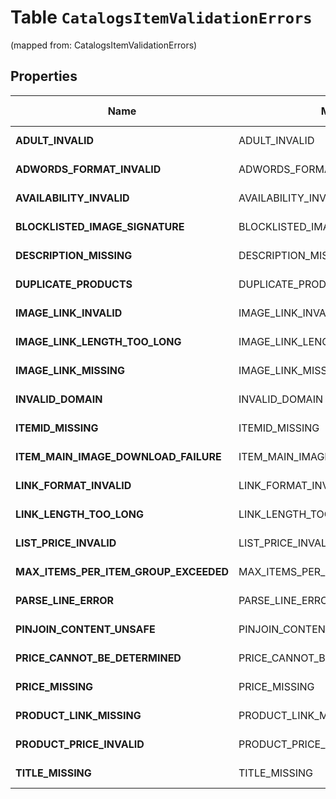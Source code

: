 
# Table `CatalogsItemValidationErrors`
(mapped from: CatalogsItemValidationErrors)

## Properties
Name | Mapping | SQL Type | Default | Type | Description | Notes
---- | ------- | -------- | ------- | ---- | ----------- | -----
**ADULT_INVALID** | ADULT_INVALID | long |  | [**CatalogsItemValidationDetails**](CatalogsItemValidationDetails.md) |  |  [optional] [foreignkey]
**ADWORDS_FORMAT_INVALID** | ADWORDS_FORMAT_INVALID | long |  | [**CatalogsItemValidationDetails**](CatalogsItemValidationDetails.md) |  |  [optional] [foreignkey]
**AVAILABILITY_INVALID** | AVAILABILITY_INVALID | long |  | [**CatalogsItemValidationDetails**](CatalogsItemValidationDetails.md) |  |  [optional] [foreignkey]
**BLOCKLISTED_IMAGE_SIGNATURE** | BLOCKLISTED_IMAGE_SIGNATURE | long |  | [**CatalogsItemValidationDetails**](CatalogsItemValidationDetails.md) |  |  [optional] [foreignkey]
**DESCRIPTION_MISSING** | DESCRIPTION_MISSING | long |  | [**CatalogsItemValidationDetails**](CatalogsItemValidationDetails.md) |  |  [optional] [foreignkey]
**DUPLICATE_PRODUCTS** | DUPLICATE_PRODUCTS | long |  | [**CatalogsItemValidationDetails**](CatalogsItemValidationDetails.md) |  |  [optional] [foreignkey]
**IMAGE_LINK_INVALID** | IMAGE_LINK_INVALID | long |  | [**CatalogsItemValidationDetails**](CatalogsItemValidationDetails.md) |  |  [optional] [foreignkey]
**IMAGE_LINK_LENGTH_TOO_LONG** | IMAGE_LINK_LENGTH_TOO_LONG | long |  | [**CatalogsItemValidationDetails**](CatalogsItemValidationDetails.md) |  |  [optional] [foreignkey]
**IMAGE_LINK_MISSING** | IMAGE_LINK_MISSING | long |  | [**CatalogsItemValidationDetails**](CatalogsItemValidationDetails.md) |  |  [optional] [foreignkey]
**INVALID_DOMAIN** | INVALID_DOMAIN | long |  | [**CatalogsItemValidationDetails**](CatalogsItemValidationDetails.md) |  |  [optional] [foreignkey]
**ITEMID_MISSING** | ITEMID_MISSING | long |  | [**CatalogsItemValidationDetails**](CatalogsItemValidationDetails.md) |  |  [optional] [foreignkey]
**ITEM_MAIN_IMAGE_DOWNLOAD_FAILURE** | ITEM_MAIN_IMAGE_DOWNLOAD_FAILURE | long |  | [**CatalogsItemValidationDetails**](CatalogsItemValidationDetails.md) |  |  [optional] [foreignkey]
**LINK_FORMAT_INVALID** | LINK_FORMAT_INVALID | long |  | [**CatalogsItemValidationDetails**](CatalogsItemValidationDetails.md) |  |  [optional] [foreignkey]
**LINK_LENGTH_TOO_LONG** | LINK_LENGTH_TOO_LONG | long |  | [**CatalogsItemValidationDetails**](CatalogsItemValidationDetails.md) |  |  [optional] [foreignkey]
**LIST_PRICE_INVALID** | LIST_PRICE_INVALID | long |  | [**CatalogsItemValidationDetails**](CatalogsItemValidationDetails.md) |  |  [optional] [foreignkey]
**MAX_ITEMS_PER_ITEM_GROUP_EXCEEDED** | MAX_ITEMS_PER_ITEM_GROUP_EXCEEDED | long |  | [**CatalogsItemValidationDetails**](CatalogsItemValidationDetails.md) |  |  [optional] [foreignkey]
**PARSE_LINE_ERROR** | PARSE_LINE_ERROR | long |  | [**CatalogsItemValidationDetails**](CatalogsItemValidationDetails.md) |  |  [optional] [foreignkey]
**PINJOIN_CONTENT_UNSAFE** | PINJOIN_CONTENT_UNSAFE | long |  | [**CatalogsItemValidationDetails**](CatalogsItemValidationDetails.md) |  |  [optional] [foreignkey]
**PRICE_CANNOT_BE_DETERMINED** | PRICE_CANNOT_BE_DETERMINED | long |  | [**CatalogsItemValidationDetails**](CatalogsItemValidationDetails.md) |  |  [optional] [foreignkey]
**PRICE_MISSING** | PRICE_MISSING | long |  | [**CatalogsItemValidationDetails**](CatalogsItemValidationDetails.md) |  |  [optional] [foreignkey]
**PRODUCT_LINK_MISSING** | PRODUCT_LINK_MISSING | long |  | [**CatalogsItemValidationDetails**](CatalogsItemValidationDetails.md) |  |  [optional] [foreignkey]
**PRODUCT_PRICE_INVALID** | PRODUCT_PRICE_INVALID | long |  | [**CatalogsItemValidationDetails**](CatalogsItemValidationDetails.md) |  |  [optional] [foreignkey]
**TITLE_MISSING** | TITLE_MISSING | long |  | [**CatalogsItemValidationDetails**](CatalogsItemValidationDetails.md) |  |  [optional] [foreignkey]

























